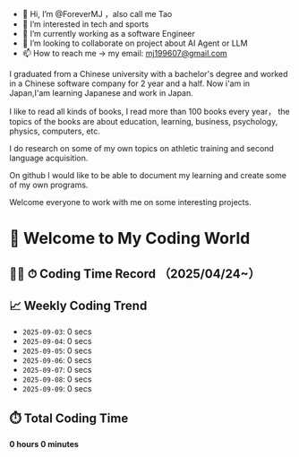 - 👋 Hi, I’m @ForeverMJ ，also call me Tao
- 👀 I’m interested in tech and sports
- 🌱 I’m currently working as a software Engineer
- 💞️ I’m looking to collaborate on project about AI Agent or LLM
- 📫 How to reach me -> my email:  mj199607@gmail.com

<!---
ForeverMJ/ForeverMJ is a ✨ special ✨ repository because its `README.md` (this file) appears on your GitHub profile.
You can click the Preview link to take a look at your changes.
--->
I graduated from a Chinese university with a bachelor's degree and worked in a Chinese software company for 2 year and a half.
Now i'am in Japan,I'am learning Japanese and work in Japan.

I like to read all kinds of books, I read more than 100 books every year，
the topics of the books are about education, learning, business, psychology, physics, computers, etc.

I do research on some of my own topics on athletic training and second language acquisition.

On github I would like to be able to document my learning and create some of my own programs.

Welcome everyone to work with me on some interesting projects.

## 

# 👋 Welcome to My Coding World

## 🧑‍💻 ⏱ Coding Time Record （2025/04/24~）

<!--START_SECTION:waka-->
## 📈 Weekly Coding Trend

- `2025-09-03`: 0 secs
- `2025-09-04`: 0 secs
- `2025-09-05`: 0 secs
- `2025-09-06`: 0 secs
- `2025-09-07`: 0 secs
- `2025-09-08`: 0 secs
- `2025-09-09`: 0 secs
<!--END_SECTION:waka-->

<!--START_SECTION:total-->
## ⏱️ Total Coding Time

**0 hours 0 minutes**
<!--END_SECTION:total-->

